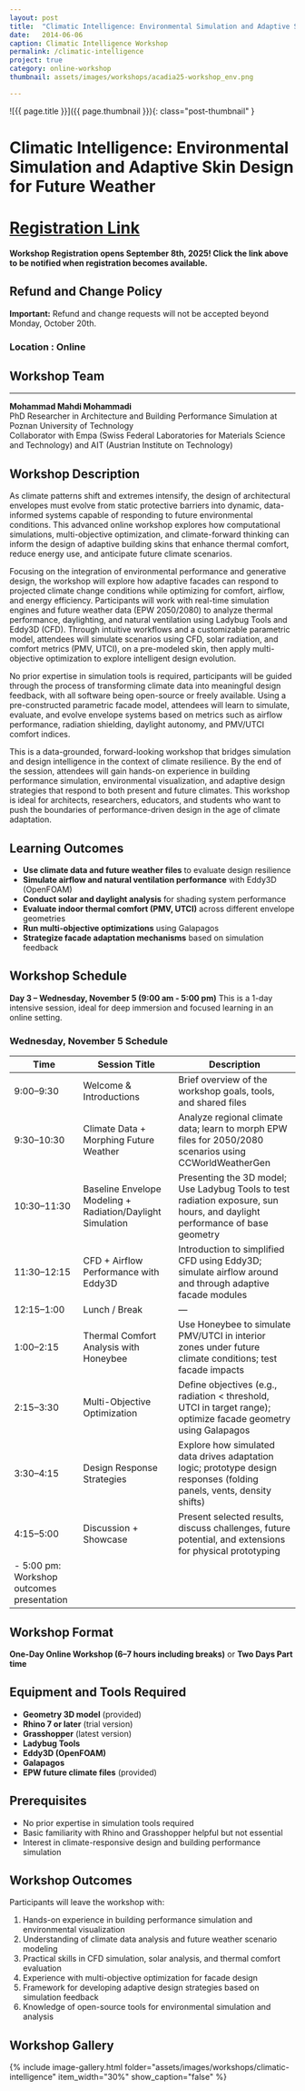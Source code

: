 ```yaml
---
layout: post
title:  "Climatic Intelligence: Environmental Simulation and Adaptive Skin Design for Future Weather"
date:   2014-06-06
caption: Climatic Intelligence Workshop
permalink: /climatic-intelligence
project: true
category: online-workshop
thumbnail: assets/images/workshops/acadia25-workshop_env.png

---
```


![{{ page.title }}]({{ page.thumbnail }}){: class="post-thumbnail" }

# Climatic Intelligence: Environmental Simulation and Adaptive Skin Design for Future Weather

# [Registration Link](https://www.eventbrite.com/e/acadia-2025-workshops-tickets-1559581613589?aff=oddtdtcreator)

**Workshop Registration opens September 8th, 2025! Click the link above to be notified when registration becomes available.**

## Refund and Change Policy

**Important:** Refund and change requests will not be accepted beyond Monday, October 20th.

### Location : Online

## Workshop Team
---

**Mohammad Mahdi Mohammadi**  
PhD Researcher in Architecture and Building Performance Simulation at Poznan University of Technology  
Collaborator with Empa (Swiss Federal Laboratories for Materials Science and Technology) and AIT (Austrian Institute on Technology)



## Workshop Description
As climate patterns shift and extremes intensify, the design of architectural envelopes must evolve from static protective barriers into dynamic, data-informed systems capable of responding to future environmental conditions. This advanced online workshop explores how computational simulations, multi-objective optimization, and climate-forward thinking can inform the design of adaptive building skins that enhance thermal comfort, reduce energy use, and anticipate future climate scenarios.

Focusing on the integration of environmental performance and generative design, the workshop will explore how adaptive facades can respond to projected climate change conditions while optimizing for comfort, airflow, and energy efficiency. Participants will work with real-time simulation engines and future weather data (EPW 2050/2080) to analyze thermal performance, daylighting, and natural ventilation using Ladybug Tools and Eddy3D (CFD). Through intuitive workflows and a customizable parametric model, attendees will simulate scenarios using CFD, solar radiation, and comfort metrics (PMV, UTCI), on a pre-modeled skin, then apply multi-objective optimization to explore intelligent design evolution.

No prior expertise in simulation tools is required, participants will be guided through the process of transforming climate data into meaningful design feedback, with all software being open-source or freely available. Using a pre-constructed parametric facade model, attendees will learn to simulate, evaluate, and evolve envelope systems based on metrics such as airflow performance, radiation shielding, daylight autonomy, and PMV/UTCI comfort indices.

This is a data-grounded, forward-looking workshop that bridges simulation and design intelligence in the context of climate resilience. By the end of the session, attendees will gain hands-on experience in building performance simulation, environmental visualization, and adaptive design strategies that respond to both present and future climates. This workshop is ideal for architects, researchers, educators, and students who want to push the boundaries of performance-driven design in the age of climate adaptation.

## Learning Outcomes
- **Use climate data and future weather files** to evaluate design resilience
- **Simulate airflow and natural ventilation performance** with Eddy3D (OpenFOAM)
- **Conduct solar and daylight analysis** for shading system performance
- **Evaluate indoor thermal comfort (PMV, UTCI)** across different envelope geometries
- **Run multi-objective optimizations** using Galapagos
- **Strategize facade adaptation mechanisms** based on simulation feedback

## Workshop Schedule
**Day 3 – Wednesday, November 5 (9:00 am - 5:00 pm)**
This is a 1-day intensive session, ideal for deep immersion and focused learning in an online setting.

### Wednesday, November 5 Schedule

| Time | Session Title | Description |
|------|---------------|-------------|
| 9:00–9:30 | Welcome & Introductions | Brief overview of the workshop goals, tools, and shared files |
| 9:30–10:30 | Climate Data + Morphing Future Weather | Analyze regional climate data; learn to morph EPW files for 2050/2080 scenarios using CCWorldWeatherGen |
| 10:30–11:30 | Baseline Envelope Modeling + Radiation/Daylight Simulation | Presenting the 3D model; Use Ladybug Tools to test radiation exposure, sun hours, and daylight performance of base geometry |
| 11:30–12:15 | CFD + Airflow Performance with Eddy3D | Introduction to simplified CFD using Eddy3D; simulate airflow around and through adaptive facade modules |
| 12:15–1:00 | Lunch / Break | — |
| 1:00–2:15 | Thermal Comfort Analysis with Honeybee | Use Honeybee to simulate PMV/UTCI in interior zones under future climate conditions; test facade impacts |
| 2:15–3:30 | Multi-Objective Optimization | Define objectives (e.g., radiation < threshold, UTCI in target range); optimize facade geometry using Galapagos |
| 3:30–4:15 | Design Response Strategies | Explore how simulated data drives adaptation logic; prototype design responses (folding panels, vents, density shifts) |
| 4:15–5:00 | Discussion + Showcase | Present selected results, discuss challenges, future potential, and extensions for physical prototyping
- 5:00 pm: Workshop outcomes presentation |

## Workshop Format
**One-Day Online Workshop (6–7 hours including breaks)** or **Two Days Part time**

## Equipment and Tools Required
- **Geometry 3D model** (provided)
- **Rhino 7 or later** (trial version)
- **Grasshopper** (latest version)
- **Ladybug Tools**
- **Eddy3D (OpenFOAM)**
- **Galapagos**
- **EPW future climate files** (provided)

## Prerequisites
- No prior expertise in simulation tools required
- Basic familiarity with Rhino and Grasshopper helpful but not essential
- Interest in climate-responsive design and building performance simulation

## Workshop Outcomes
Participants will leave the workshop with:
1. Hands-on experience in building performance simulation and environmental visualization
2. Understanding of climate data analysis and future weather scenario modeling
3. Practical skills in CFD simulation, solar analysis, and thermal comfort evaluation
4. Experience with multi-objective optimization for facade design
5. Framework for developing adaptive design strategies based on simulation feedback
6. Knowledge of open-source tools for environmental simulation and analysis

## Workshop Gallery

{% include image-gallery.html folder="assets/images/workshops/climatic-intelligence" item_width="30%" show_caption="false" %}
